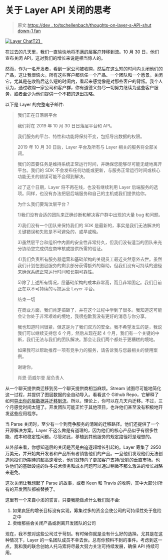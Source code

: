 # 关于 Layer API 关闭的思考

> 原文:[https://dev . to/tschellenbach/thoughts-on-layer-s-API-shut down-1 fan](https://dev.to/tschellenbach/thoughts-on-layer-s-api-shutdown-1fan)

[![Layer Chat](../Images/53860128f9a67c7bdb46a2ff82e86c30.png)T2】](https://res.cloudinary.com/practicaldev/image/fetch/s--88xOqy3s--/c_limit%2Cf_auto%2Cfl_progressive%2Cq_auto%2Cw_880/https://getstream-blog.imgix.net/blog/wp-content/uploads/2019/07/image1.jpg%3Fw%3D1024%26h%3D1024)

在过去的几天里，我们一直愉快地将[不满的](https://getstream.io/blog/layer-shutting-down-all-chat-operations/)层[客户](https://layer.com/)转移到[流](https://getstream.io/chat/)。10 月 30 日，他们宣布关闭 API，这对我们的增长来说是相当惊人的。

然而，作为一名开发者，看到一家公司被收购，然后在这么短的时间内关闭他们的产品，这让我很恼火。所有这些客户都信任一个产品、一个团队和一个愿景。关闭它，尤其是在收购后这么短的时间内，看起来感觉像是对那些客户的背叛。我个人认为，通过收购一家公司和客户群，你有道德义务尽一切努力继续为这些客户服务，或者至少为他们提供一个不错的退出策略。

以下是 Layer 的完整电子邮件:

> 我们正在日落层平台
> 
> 我们将在 2019 年 10 月 30 日日落层平台和 API。
> 
> 我们服务的平台、特性和功能将保持不变，包括导出数据的权限。
> 
> 2019 年 10 月 30 日后，Layer 平台及所有与 Layer 相关的服务将全部关闭。
> 
> 我们的首要任务是维持系统正常运行时间，并确保您能够尽可能无缝地离开平台。我们的 SDK 不会发布任何功能或更新，与服务正常运行时间或核心功能无关的错误可能不会得到解决。
> 
> 过了这个日期，Layer 将不再在线，也没有继续利用 Layer 后端服务的选项。同样，也没有办法把层后端服务和自己的主机或我们提供给你。
> 
> 为什么我们要淘汰层平台？
> 
> 1)我们没有合适的团队来正确诊断和解决客户群中出现的大量 bug 和问题。
> 
> 2)我们没有一个团队来保持我们的 SDK 是最新的，事实是我们无法解决的关键错误和失败是不可避免的，或早或晚。
> 
> 3)虽然层平台和组织中内置的安全性非常持久，但我们没有适当的团队来充分协助您完成供应商审核或提供所需的验证。
> 
> 4)我们负责所有服务器运营和基础架构的关键员工最近突然意外去世。虽然我们计划在图层服务的剩余部分获得额外的帮助，但我们没有可持续的途径来确保系统正常运行时间和长期可靠性。
> 
> 5)除了上述所有情况，层基础架构的成本非常高，而且非常固定。我们目前正在以不可持续的亏损运营 Layer 平台。
> 
> 结束一切
> 
> 在商业方面，我们肯定搞砸了，并在这个过程中学到了很多。我知道这可能会让你处于非常艰难的境地，我很抱歉我没有更好的消息与你分享。
> 
> 我也知道时间很紧，但这是为了我们双方的安全。我不希望发生的是，我说我们可以继续支持您 6 个月，然后从现在起 4 个月，我们有一个关键的中断，我们无法与我们的团队解决。那会让我们两个都处于更糟糕的境地。
> 
> 如果我可以帮助推荐一项有竞争力的服务，请告诉我与您最相关的使用案例。
> 
> 谢谢你，
> 
> 肖恩·范威尔登
> 层负责人

从一个聊天提供商迁移到另一个聊天提供商相当麻烦。Stream 试图尽可能地简化这一过程，并提供了图层数据的全自动导入。看看这个 Github Repo，它解释了如何[导出你的层数据并迁移到流](https://github.com/GetStream/layer-migration)。所以，理论上，你可以在几天内迁移。不过，三个月感觉时间太短了。开发团队可能正忙于其他项目，也许他们甚至没有积极地开发这些应用程序。

当 Parse 关闭时，至少有一个到竞争服务的清晰的迁移路径。他们还提供了一个开源解决方案。Layer 不这么做是有道理的，因为他们的核心产品似乎有很多性能、成本和稳定性问题。尽管如此，移植到其他服务的规定路径将是理想的。

从外部来看，你想知道层的关闭是否是由追逐超增长引起的。Layer 筹集了 2950 万美元，并开始向开发者和产品所有者销售他们的产品。一旦他们发现他们无法创造风投们所期待的超高速增长，他们就转向了更加客户支持/营销的垂直市场。也许他们的基础设施的许多技术债务和成本问题可以通过稍微不那么激进的增长战略来避免。

这次关闭让我想起了 Parse 的故事，或者 Keen 和 Travis 的收购，其中大部分/所有的开发团队都被替换了。

这里有一个来自小溪的誓言，只要我能做点什么我们就不会:

1.  如果疯狂的增长目标没有实现，筹集过多的资金会使公司的可持续性处于危险之中
2.  卖给那些会关闭产品或剥离开发团队的公司

现在，我不想对这些公司过于苛刻。有时候你就是没有什么好的选择。尤其是在这种情况下，Layer 的一名团队成员不幸去世。总有你预料不到的事件。考虑到这一点，我和我的联合创始人托马索将尽最大努力关注可持续发展，确保 API 持续可用。